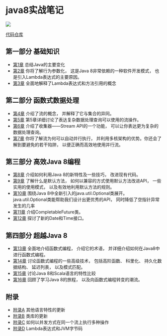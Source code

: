 # java8实战笔记
![](https://tse4-mm.cn.bing.net/th/id/OIP-C.7mHXdzoAibnveFkFTyaqXgHaHa?w=173&h=180&c=7&r=0&o=5&pid=1.7)

[代码仓库](https://github.com/java8/)

## 第一部分 基础知识
* [第1章](https://dxjeric.github.io/book/Java/Java8/chapter-1.html) 总结Java的主要变化
* [第2章](https://dxjeric.github.io/book/Java/Java8/chapter-2.html) 你将了解行为参数化， 这是Java 8非常依赖的一种软件开发模式， 也是引入Lambda表达式的主要原因。
* [第3章](https://dxjeric.github.io/book/Java/Java8/chapter-3.html) 全面地解释了Lambda表达式和方法引用的概念

## 第二部分 函数式数据处理
* [第4章](https://dxjeric.github.io/book/Java/Java8/chapter-4.html) 介绍了流的概念， 并解释了它与集合的异同。
* [第5章](https://dxjeric.github.io/book/Java/Java8/chapter-5.html) 第5章详细讨论了表达复杂数据处理查询可以使用的流操作。
* [第6章](https://dxjeric.github.io/book/Java/Java8/chapter-6.html) 介绍了收集器——Stream API的一个功能， 可以让你表达更为复杂的数据处理查询。
* [第7章](https://dxjeric.github.io/book/Java/Java8/chapter-7.html) 你将了解流为何可以自动并行执行， 并利用多核架构的优势。你还会了解到要避免的若干陷阱， 以便正确而高效地使用并行流。

## 第三部分 高效Java 8编程
* [第8章](https://dxjeric.github.io/book/Java/Java8/chapter-8.html) 介绍如何利用Java 8的新特性及一些技巧， 改进现有代码。
* [第9章](https://dxjeric.github.io/book/Java/Java8/chapter-9.html) 了解什么是默认方法， 如何以兼容的方式使用默认方法改进API， 一些实用的使用模式， 以及有效地利用默认方法的规则。
* [第10章](https://dxjeric.github.io/book/Java/Java8/chapter-10.html) 围绕Java 8中全新引入的java.util.Optional类展开。 java.util.Optional类能帮助我们设计出更优秀的API， 同时降低了空指针异常发生的几率
* [第11章](https://dxjeric.github.io/book/Java/Java8/chapter-11.html) 介绍CompletableFuture类。
* [第12章](https://dxjeric.github.io/book/Java/Java8/chapter-12.html) 探讨了新的Date和Time接口。

## 第四部分 超越Java 8
* [第13章](https://dxjeric.github.io/book/Java/Java8/chapter-13.html) 全面地介绍函数式编程， 介绍它的术语， 并详细介绍如何在Java8中进行函数式编程。
* [第14章](https://dxjeric.github.io/book/Java/Java8/chapter-14.html) 讨论函数式编程的一些高级技术， 包括高阶函数、 科里化、 持久化数据结构、 延迟列表， 以及模式匹配。
* [第15章](https://dxjeric.github.io/book/Java/Java8/chapter-15.html) 讨论Java 8和Scala语言的特性比较
* [第16章](https://dxjeric.github.io/book/Java/Java8/chapter-16.html) 回顾了学习Java 8的旅程， 以及向函数式编程转变的潮流。 

## 附录
* [附录A](https://dxjeric.github.io/book/Java/Java8/chapter-A.html) 其他语言特性的更新
* [附录B](https://dxjeric.github.io/book/Java/Java8/chapter-B.html) 类库的更新
* [附录C](https://dxjeric.github.io/book/Java/Java8/chapter-C.html) 如何以并发方式在同一个流上执行多种操作
* [附录D](https://dxjeric.github.io/book/Java/Java8/chapter-D.html) Lambda表达式和JVM字节码